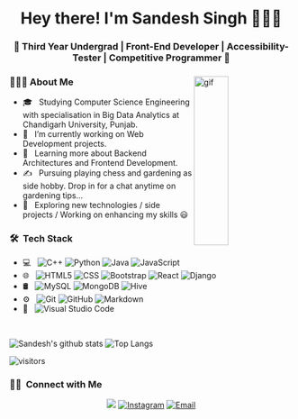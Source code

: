 <h1 align="center">Hey there! I'm Sandesh Singh 👨🏻‍💻 </h1>
<h3 align="center">🚀 Third Year Undergrad | Front-End Developer | Accessibility-Tester | Competitive Programmer 🚀</h3>
<div> 
<img width = "35%" align="right" alt="gif" height="300px" src="https://media.giphy.com/media/fwbZnTftCXVocKzfxR/giphy.gif" />
<div align="left"> 
  <h3> 👨🏻‍💻 About Me </h3>

  
  - 🎓 &nbsp; Studying Computer Science Engineering with specialisation in Big Data Analytics at Chandigarh University, Punjab.
  - 💼 &nbsp; I’m currently working on Web Development projects.
  - 🌱 &nbsp; Learning more about Backend Architectures and Frontend Development.
  - ✍️ &nbsp; Pursuing playing chess and gardening as side hobby. Drop in for a chat anytime on gardening tips...
  - 💪 &nbsp; Exploring new technologies / side projects / Working on enhancing my skills 😃
</div> 
</div>

<h3> 🛠 &nbsp;Tech Stack</h3>

- 💻 &nbsp;
  ![C++](https://img.shields.io/badge/-C++-333333?style=flat&logo=C%2B%2B&logoColor=00599C)
  ![Python](https://img.shields.io/badge/-Python-333333?style=flat&logo=python)
  ![Java](https://img.shields.io/badge/-Java-333333?style=flat&logo=Java&logoColor=007396)
  <!-- ![C](https://img.shields.io/badge/c-%2300599C.svg?style=for-the-badge&logo=c&logoColor=white) -->
  ![JavaScript](https://img.shields.io/badge/-JavaScript-333333?style=flat&logo=javascript)
  <!-- ![TypeScript](https://img.shields.io/badge/typescript-%23007ACC.svg?style=for-the-badge&logo=typescript&logoColor=white) -->
- 🌐 &nbsp;
  ![HTML5](https://img.shields.io/badge/-HTML5-333333?style=flat&logo=HTML5)
  ![CSS](https://img.shields.io/badge/-CSS-333333?style=flat&logo=CSS3&logoColor=1572B6)
  ![Bootstrap](https://img.shields.io/badge/-Bootstrap-333333?style=flat&logo=bootstrap&logoColor=563D7C)
  <!-- ![Node.js](https://img.shields.io/badge/-Node.js-333333?style=flat&logo=node.js) -->
  ![React](https://img.shields.io/badge/-React-333333?style=flat&logo=react)
  ![Django](https://img.shields.io/badge/-Django-333333?style=flat&logo=django)
  <!-- ![Redux](https://img.shields.io/badge/redux-%23593d88.svg?style=for-the-badge&logo=redux&logoColor=white) -->
- 🛢 &nbsp;
  ![MySQL](https://img.shields.io/badge/-MySQL-333333?style=flat&logo=mysql)
  ![MongoDB](https://img.shields.io/badge/-MongoDB-333333?style=flat&logo=mongodb)
  ![Hive](https://img.shields.io/badge/-Hive-333333?style=flat&logo=hive)
- ⚙️ &nbsp;
  ![Git](https://img.shields.io/badge/-Git-333333?style=flat&logo=git)
  ![GitHub](https://img.shields.io/badge/-GitHub-333333?style=flat&logo=github)
  ![Markdown](https://img.shields.io/badge/-Markdown-333333?style=flat&logo=markdown)
- 🔧 &nbsp;
  ![Visual Studio Code](https://img.shields.io/badge/-Visual%20Studio%20Code-333333?style=flat&logo=visual-studio-code&logoColor=007ACC)
  <!-- ![Android Studio](https://img.shields.io/badge/Android%20Studio-3DDC84.svg?style=for-the-badge&logo=android-studio&logoColor=white) -->
  <!-- ![Sublime Text](https://img.shields.io/badge/sublime_text-%23575757.svg?style=for-the-badge&logo=sublime-text&logoColor=important) -->

<br/>


![Sandesh's github stats](https://github-readme-stats.vercel.app/api?username=Sandeshsingh27&show_icons=true&hide=stars,issues&theme=gruvbox)
![Top Langs](https://github-readme-stats.vercel.app/api/top-langs/?username=Sandeshsingh27&layout=compact&theme=gruvbox)

![visitors](https://visitor-badge.glitch.me/badge?page_id=Sandeshsingh27.Sandeshsingh27&left_color=green&right_color=red)

<h3> 🤝🏻 &nbsp;Connect with Me </h3>

<p align="center">
<a href="https://www.linkedin.com/in/sandesh-singh-64290719a/"><img src="https://img.shields.io/badge/linkedin-%230077B5.svg?style=for-the-badge&logo=linkedin&logoColor=white"></a>
<a href="https://www.instagram.com/sandesh._.singh/"><img alt="Instagram" src="https://img.shields.io/badge/Instagram--blue?style=flat-square&logo=instagram"></a>
<a href="mailto:sandehsingh295@gmail.com"><img alt="Email" src="https://img.shields.io/badge/Email-blue?style=flat-square&logo=gmail"></a>
</p>
